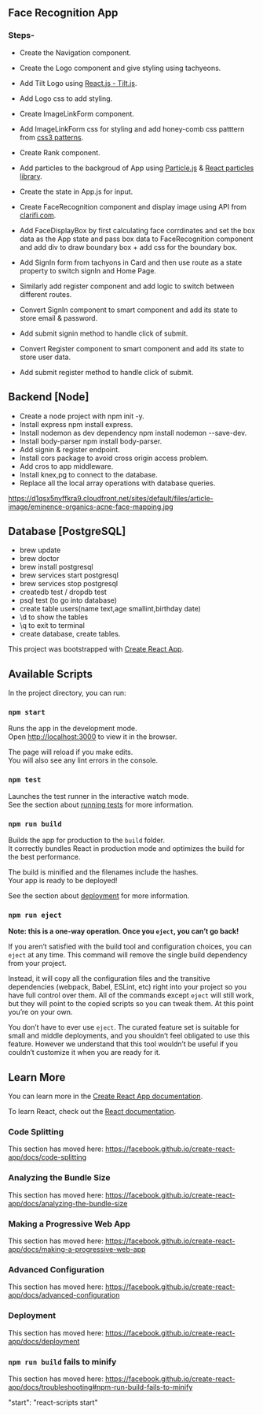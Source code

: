 ## Face Recognition App

### Steps-
* Create the Navigation component.
* Create the Logo component and give styling using tachyeons.
* Add Tilt Logo using [React.js - Tilt.js](https://www.npmjs.com/package/react-tilt).
* Add Logo css to add styling.
* Create ImageLinkForm component.
* Add ImageLinkForm css for styling and add honey-comb css patttern from [css3 patterns](https://leaverou.github.io/css3patterns/#honeycomb).
* Create Rank component.
* Add particles to the backgroud of App using [Particle.js](https://vincentgarreau.com/particles.js/) & [React particles library](https://www.npmjs.com/package/react-particles-js).
* Create the state in App.js for input.
* Create FaceRecognition component and display image using API from [clarifi.com](https://docs.clarifai.com/api-guide/predict/images).

* Add FaceDisplayBox by first calculating face corrdinates and set the box data as the App state and pass box data to FaceRecognition component and add div to draw boundary box + add css for the boundary box.
* Add SignIn form from tachyons in Card and then use route as a state property to switch signIn and Home Page.
* Similarly add register component and add logic to switch between different routes.

* Convert SignIn component to smart component and add its state to store email & password.
* Add submit signin method to handle click of submit.

* Convert Register component to smart component and add its state to store user data.
* Add submit register method to handle click of submit.

## Backend [Node]
* Create a node project with npm init -y.
* Install express npm install express.
* Install nodemon as dev dependency npm install nodemon --save-dev.
* Install body-parser npm install body-parser.
* Add signin & register endpoint.
* Install cors package to avoid cross origin access problem.
* Add cros to app middleware.
* Install knex,pg to connect to the database.
* Replace all the local array operations with database queries.

https://d1qsx5nyffkra9.cloudfront.net/sites/default/files/article-image/eminence-organics-acne-face-mapping.jpg

## Database [PostgreSQL]
* brew update
* brew doctor
* brew install postgresql
* brew services start postgresql
* brew services stop postgresql
* createdb test / dropdb test
* psql test (to go into database)
* create table users(name text,age smallint,birthday date)
* \d to show the tables
* \q to exit to terminal
* create database, create tables.




This project was bootstrapped with [Create React App](https://github.com/facebook/create-react-app).

## Available Scripts

In the project directory, you can run:

### `npm start`

Runs the app in the development mode.<br />
Open [http://localhost:3000](http://localhost:3000) to view it in the browser.

The page will reload if you make edits.<br />
You will also see any lint errors in the console.

### `npm test`

Launches the test runner in the interactive watch mode.<br />
See the section about [running tests](https://facebook.github.io/create-react-app/docs/running-tests) for more information.

### `npm run build`

Builds the app for production to the `build` folder.<br />
It correctly bundles React in production mode and optimizes the build for the best performance.

The build is minified and the filenames include the hashes.<br />
Your app is ready to be deployed!

See the section about [deployment](https://facebook.github.io/create-react-app/docs/deployment) for more information.

### `npm run eject`

**Note: this is a one-way operation. Once you `eject`, you can’t go back!**

If you aren’t satisfied with the build tool and configuration choices, you can `eject` at any time. This command will remove the single build dependency from your project.

Instead, it will copy all the configuration files and the transitive dependencies (webpack, Babel, ESLint, etc) right into your project so you have full control over them. All of the commands except `eject` will still work, but they will point to the copied scripts so you can tweak them. At this point you’re on your own.

You don’t have to ever use `eject`. The curated feature set is suitable for small and middle deployments, and you shouldn’t feel obligated to use this feature. However we understand that this tool wouldn’t be useful if you couldn’t customize it when you are ready for it.

## Learn More

You can learn more in the [Create React App documentation](https://facebook.github.io/create-react-app/docs/getting-started).

To learn React, check out the [React documentation](https://reactjs.org/).

### Code Splitting

This section has moved here: https://facebook.github.io/create-react-app/docs/code-splitting

### Analyzing the Bundle Size

This section has moved here: https://facebook.github.io/create-react-app/docs/analyzing-the-bundle-size

### Making a Progressive Web App

This section has moved here: https://facebook.github.io/create-react-app/docs/making-a-progressive-web-app

### Advanced Configuration

This section has moved here: https://facebook.github.io/create-react-app/docs/advanced-configuration

### Deployment

This section has moved here: https://facebook.github.io/create-react-app/docs/deployment

### `npm run build` fails to minify

This section has moved here: https://facebook.github.io/create-react-app/docs/troubleshooting#npm-run-build-fails-to-minify

"start": "react-scripts start"